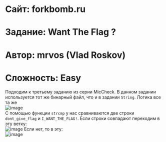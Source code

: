 
# Сайт: forkbomb.ru 
# Задание: Want The Flag ?
# Автор: mrvos (Vlad Roskov) 
# Сложность: Easy


Подходим к третьему заданию из серии MicCheck. В данном задании используется тот же бинарный файл, что и в задании `String`.
Логика все та же <br />
![image](https://github.com/user-attachments/assets/49251edd-f185-417b-842e-ed716a626bdd) <br /> 
С помощью функции `strcmp` у нас сравниваются две строки `dont_give_flag` и `I_WANT_THE_FLAG!`. Если строки совпадают переходим в эту ветку:  <br /> 
![image](https://github.com/user-attachments/assets/e56207a6-9dbf-485d-aca5-81e34e6bce1a)
Если нет, то в эту: <br /> 
![image](https://github.com/user-attachments/assets/c4922860-b643-4264-8115-cc2220d33d85) 

